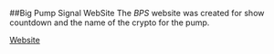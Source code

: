 ##Big Pump Signal WebSite
The *BPS* website was created for show countdown and the name of the crypto for the pump.

<p><a href=https://bps.steelfri.fr//> Website </a></p>
